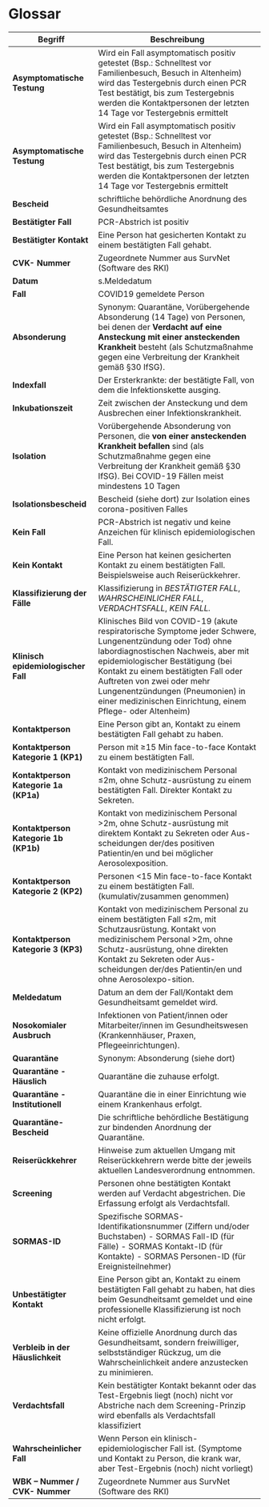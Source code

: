# Glossar

| Begriff           | Beschreibung                                                                                              |
|---------------------------------------|--------------------------------------------------------------------------------------------------------------------------------------------------------------------------------------------------------------------------------------------------------------------------------------------------------------------------------------------------------------|
| **Asymptomatische Testung**           | Wird ein Fall asymptomatisch positiv getestet (Bsp.: Schnelltest vor Familienbesuch, Besuch in Altenheim) wird das Testergebnis durch einen PCR Test bestätigt, bis zum Testergebnis werden die Kontaktpersonen der letzten 14 Tage vor Testergebnis ermittelt                                                                                               |
| **Asymptomatische Testung**           | Wird ein Fall asymptomatisch positiv getestet (Bsp.: Schnelltest vor Familienbesuch, Besuch in Altenheim) wird das Testergebnis durch einen PCR Test bestätigt, bis zum Testergebnis werden die Kontaktpersonen der letzten 14 Tage vor Testergebnis ermittelt                                                                                               |
| **Bescheid**                          | schriftliche behördliche Anordnung des Gesundheitsamtes                                                                                                                                                                                                                                                                                                      |
| **Bestätigter Fall**                  | PCR-Abstrich ist positiv                                                                                                                                                                                                                                                                                                                                     |
| **Bestätigter Kontakt**               | Eine Person hat gesicherten Kontakt zu einem bestätigten Fall gehabt.                                                                                                                                                                                                                                                                                        |
| **CVK- Nummer**                       | Zugeordnete Nummer aus SurvNet (Software des RKI)                                                                                                                                                                                                                                                                                                            |
| **Datum**                             | s.Meldedatum                                                                                                                                                                                                                                                                                                                                                 |
| **Fall**                              | COVID19 gemeldete Person                                                                                                                                                                                                                                                                                                                                     |
| **Absonderung**                       | Synonym: Quarantäne, Vorübergehende Absonderung (14 Tage) von Personen, bei denen der **Verdacht auf eine Ansteckung mit einer ansteckenden Krankheit** besteht (als Schutzmaßnahme gegen eine Verbreitung der Krankheit gemäß §30 IfSG).                                                                                                                    |
| **Indexfall**                         | Der Ersterkrankte: der bestätigte Fall, von dem die Infektionskette ausging.                                                                                                                                                                                                                                                                                 |
| **Inkubationszeit**                   | Zeit zwischen der Ansteckung und dem Ausbrechen einer Infektionskrankheit.                                                                                                                                                                                                                                                                                   |
| **Isolation**                         | Vorübergehende Absonderung von Personen, die **von einer ansteckenden Krankheit befallen** sind (als Schutzmaßnahme gegen eine Verbreitung der Krankheit gemäß §30 IfSG). Bei COVID-19 Fällen meist mindestens 10 Tagen                                                                                                                                      |
| **Isolationsbescheid**                | Bescheid (siehe dort) zur Isolation eines corona-positiven Falles                                                                                                                                                                                                                                                                                            |
| **Kein Fall**                         | PCR-Abstrich ist negativ und keine Anzeichen für klinisch epidemiologischen Fall.                                                                                                                                                                                                                                                                            |
| **Kein Kontakt**                      | Eine Person hat keinen gesicherten Kontakt zu einem bestätigten Fall. Beispielsweise auch Reiserückkehrer.                                                                                                                                                                                                                                                   |
| **Klassifizierung der Fälle**         | Klassifizierung in *BESTÄTIGTER FALL*, *WAHRSCHEINLICHER FALL*, *VERDACHTSFALL*, *KEIN FALL.*                                                                                                                                                                                                                                                                |
| **Klinisch epidemiologischer Fall**   | Klinisches Bild von COVID-19 (akute respiratorische Symptome jeder Schwere, Lungenentzündung oder Tod) ohne labordiagnostischen Nachweis, aber mit epidemiologischer Bestätigung (bei Kontakt zu einem bestätigten Fall oder Auftreten von zwei oder mehr Lungenentzündungen (Pneumonien) in einer medizinischen Einrichtung, einem Pflege- oder Altenheim)  |
| **Kontaktperson**                     | Eine Person gibt an, Kontakt zu einem bestätigten Fall gehabt zu haben.                                                                                                                                                                                                                                                                                      |
| **Kontaktperson Kategorie 1 (KP1)**   | Person mit ≥15 Min face-to-face Kontakt zu einem bestätigten Fall.                                                                                                                                                                                                                                                                                           |
| **Kontaktperson Kategorie 1a (KP1a)** | Kontakt von medizinischem Personal ≤2m, ohne Schutz-ausrüstung zu einem bestätigten Fall.  Direkter Kontakt zu Sekreten.                                                                                                                                                                                                                                     |
| **Kontaktperson Kategorie 1b (KP1b)** | Kontakt von medizinischem Personal \>2m, ohne Schutz-ausrüstung mit direktem Kontakt zu Sekreten oder Aus-scheidungen der/des positiven Patientin/en und bei möglicher Aerosolexposition.                                                                                                                                                                    |
| **Kontaktperson Kategorie 2 (KP2)**   | Personen \<15 Min face-to-face Kontakt zu einem bestätigten Fall. (kumulativ/zusammen genommen)                                                                                                                                                                                                                                                              |
| **Kontaktperson Kategorie 3 (KP3)**   | Kontakt von medizinischem Personal zu einem bestätigten Fall ≤2m, mit Schutzausrüstung.  Kontakt von medizinischem Personal \>2m, ohne Schutz-ausrüstung, ohne direkten Kontakt zu Sekreten oder Aus-scheidungen der/des Patientin/en und ohne Aerosolexpo-sition.                                                                                           |
| **Meldedatum**                        | Datum an dem der Fall/Kontakt dem Gesundheitsamt gemeldet wird.                                                                                                                                                                                                                                                                                              |
| **Nosokomialer Ausbruch**             | Infektionen von Patient/innen oder Mitarbeiter/innen im Gesundheitswesen (Krankennhäuser, Praxen, Pflegeeinrichtungen).                                                                                                                                                                                                                                      |
| **Quarantäne**                        | Synonym: Absonderung (siehe dort)                                                                                                                                                                                                                                                                                                                            |
| **Quarantäne - Häuslich**             | Quarantäne die zuhause erfolgt.                                                                                                                                                                                                                                                                                                                              |
| **Quarantäne - Institutionell**       | Quarantäne die in einer Einrichtung wie einem Krankenhaus erfolgt.                                                                                                                                                                                                                                                                                           |
| **Quarantäne-Bescheid**               | Die schriftliche behördliche Bestätigung zur bindenden Anordnung der Quarantäne.                                                                                                                                                                                                                                                                             |
| **Reiserückkehrer**                   | Hinweise zum aktuellen Umgang mit Reiserückkehrern werde bitte der jeweils aktuellen Landesverordnung entnommen.                                                                                                                                                                                                                                             |
| **Screening**                         | Personen ohne bestätigten Kontakt werden auf Verdacht abgestrichen. Die Erfassung erfolgt als Verdachtsfall.                                                                                                                                                                                                                                                 |
| **SORMAS-ID**                         | Spezifische SORMAS-Identifikationsnummer (Ziffern und/oder Buchstaben)  - SORMAS Fall-ID (für Fälle)  - SORMAS Kontakt-ID (für Kontakte)  - SORMAS Personen-ID (für Ereignisteilnehmer)                                                                                                                                                                      |
| **Unbestätigter Kontakt**             | Eine Person gibt an, Kontakt zu einem bestätigten Fall gehabt zu haben, hat dies beim Gesundheitsamt gemeldet und eine professionelle Klassifizierung ist noch nicht erfolgt.                                                                                                                                                                                |
| **Verbleib in der Häuslichkeit**      | Keine offizielle Anordnung durch das Gesundheitsamt, sondern freiwilliger, selbstständiger Rückzug, um die Wahrscheinlichkeit andere anzustecken zu minimieren.                                                                                                                                                                                              |
| **Verdachtsfall**                     | Kein bestätigter Kontakt bekannt oder das Test-Ergebnis liegt (noch) nicht vor  Abstriche nach dem Screening-Prinzip wird ebenfalls als Verdachtsfall klassifiziert                                                                                                                                                                                          |
| **Wahrscheinlicher Fall**             | Wenn Person ein klinisch-epidemiologischer Fall ist. (Symptome und Kontakt zu Person, die krank war, aber Test-Ergebnis (noch) nicht vorliegt)                                                                                                                                                                                                               |
| **WBK – Nummer / CVK- Nummer**        | Zugeordnete Nummer aus SurvNet (Software des RKI)                                                                                                                                                                                                                                                                                                            |
